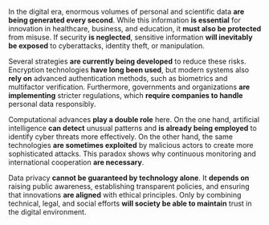 In the digital era, enormous volumes of personal and scientific data **are being generated every second**. While this information **is essential** for innovation in healthcare, business, and education, it **must also be protected** from misuse. If security **is neglected**, sensitive information **will inevitably be exposed** to cyberattacks, identity theft, or manipulation.

Several strategies **are currently being developed** to reduce these risks. Encryption technologies **have long been used**, but modern systems also **rely on** advanced authentication methods, such as biometrics and multifactor verification. Furthermore, governments and organizations **are implementing** stricter regulations, which **require companies to handle** personal data responsibly.

Computational advances **play a double role** here. On the one hand, artificial intelligence **can detect** unusual patterns and **is already being employed** to identify cyber threats more effectively. On the other hand, the same technologies **are sometimes exploited** by malicious actors to create more sophisticated attacks. This paradox shows why continuous monitoring and international cooperation **are necessary**.

Data privacy **cannot be guaranteed by technology alone**. It **depends on** raising public awareness, establishing transparent policies, and ensuring that innovations **are aligned** with ethical principles. Only by combining technical, legal, and social efforts **will society be able to maintain** trust in the digital environment.